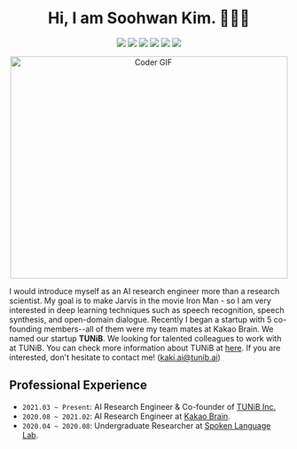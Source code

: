 ## <h1  align="center">Hi, I am Soohwan Kim. 👨🏼‍💻 </h1>
  
<p  align="center">
  <a href="https://github.com/sooftware"><img src="https://komarev.com/ghpvc/?username=sooftware"></a>
  <a href="https://sooftware.github.io/"><img src="http://img.shields.io/badge/-Tech%20blog-black?style=flat-square&logo=github"></a>
  <a href="https://www.linkedin.com/in/Soo-hwan/"><img src="https://img.shields.io/badge/-LinkedIn-blue?style=flat-square&logo=Linkedin&logoColor=white"></a>
  <a href="mailto:kaki.ai@tunib.ai"><img src="https://img.shields.io/badge/Gmail-d14836?style=flat-square&logo=Gmail&logoColor=white"></a>
  <a href="https://www.facebook.com/sooftware95"><img src="https://img.shields.io/badge/facebook-1877f2?style=flat-square&logo=facebook&logoColor=white"></a>
  <a href="https://github.com/sooftware/sooftware/blob/master/CV.pdf"><img src="https://img.shields.io/badge/Résumé-blue?style=flat-square&logo=LaTex&logoColor=white&"></a>
</p>
  
<p  align="center"><img src="https://github.com/sooftware/sooftware/blob/master/images/code.gif" alt="Coder GIF" width="500" height="400">

I would introduce myself as an AI research engineer more than a research scientist. My goal is to make Jarvis in the movie Iron Man - so I am very interested in deep learning techniques such as speech recognition, speech synthesis, and open-domain dialogue. Recently I began a startup with 5 co-founding members--all of them were my team mates at Kakao Brain. We named our startup **TUNiB**. We looking for talented colleagues to work with at TUNiB. You can check more information about TUNiB at [here](http://www.tunib.ai/). If you are interested, don't hesitate to contact me! (kaki.ai@tunib.ai)
  
## Professional Experience
- `2021.03 ~ Present`: AI Research Engineer & Co-founder of [TUNiB Inc.](http://www.tunib.ai/)
- `2020.08 ~ 2021.02`: AI Research Engineer at [Kakao Brain](https://www.kakaobrain.com).
- `2020.04 ~ 2020.08`: Undergraduate Researcher at [Spoken Language Lab](http://speech.sogang.ac.kr/).
  
<!--
**sooftware/sooftware** is a ✨ _special_ ✨ repository because its `README.md` (this file) appears on your GitHub profile.
  
Here are some ideas to get you started:

- 🔭 I’m currently working on ...
- 🌱 I’m currently learning ...
- 👯 I’m looking to collaborate on ...
- 🤔 I’m looking for help with ...
- 💬 Ask me about ...
- 📫 How to reach me: ...
- 😄 Pronouns: ...
- ⚡ Fun fact: ...
-->
